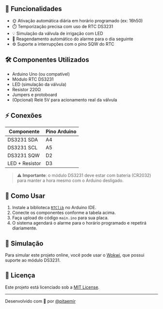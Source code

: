 
## 🧠 Funcionalidades

- 🌞 Ativação automática diária em horário programado (ex: 16h50)
- ⏱️ Temporização precisa com uso de RTC DS3231
- 💡 Simulação da válvula de irrigação com LED
- 🔁 Reagendamento automático do alarme para o dia seguinte
- ⚙️ Suporte a interrupções com o pino SQW do RTC

## 🛠️ Componentes Utilizados

- Arduino Uno (ou compatível)
- Módulo RTC DS3231
- LED (simulação da válvula)
- Resistor 220Ω
- Jumpers e protoboard
- (Opcional) Relé 5V para acionamento real da válvula

## ⚡ Conexões

| Componente     | Pino Arduino |
|----------------|--------------|
| DS3231 SDA     | A4           |
| DS3231 SCL     | A5           |
| DS3231 SQW     | D2           |
| LED + Resistor | D3           |

> ⚠️ **Importante**: o módulo DS3231 deve estar com bateria (CR2032) para manter a hora mesmo com o Arduino desligado.

## 🚀 Como Usar

1. Instale a biblioteca [`RTClib`](https://github.com/adafruit/RTClib) no Arduino IDE.
2. Conecte os componentes conforme a tabela acima.
3. Faça upload do código `main.ino` para sua placa.
4. O sistema agendará o alarme para o horário programado e repetirá diariamente.

## 🧪 Simulação

Para simular este projeto online, você pode usar o [Wokwi](https://wokwi.com/), que possui suporte ao módulo DS3231.

## 📝 Licença

Este projeto está licenciado sob a [MIT License](LICENSE).

---

Desenvolvido com 💚 por [@pitaemir](https://github.com/pitaemir)
